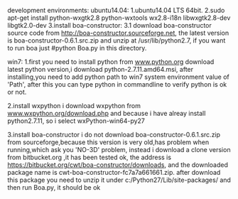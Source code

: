 development environments:
ubuntu14.04:
1.ubuntu14.04 LTS 64bit.
2.sudo apt-get install python-wxgtk2.8 python-wxtools wx2.8-i18n libwxgtk2.8-dev libgtk2.0-dev
3.install boa-constructor:
  3.1 download boa-constructor source code from http://boa-constructor.sourceforge.net, the latest version
      is boa-constructor-0.6.1.src.zip and unzip at /usr/lib/python2.7, if you want to run boa just #python Boa.py
      in this directory.

win7:
1.first you need to install python from www.python.org download latest python version,i download python-2.7.11.amd64.msi,
  after installing,you need to add python path to win7 system environment value of 'Path', after this you can type python in
  commandline to verify python is ok or not.

2.install wxpython
   i download wxpython from www.wxpython.org/download.php and because i have alreay install python2.7.11,
   so i select wxPython-win64-py27

3.install boa-constructor
   i do not download boa-constructor-0.6.1.src.zip from sourceforge,because this version is very old,has problem when running,which ask you
   'NO-3D' problem, instead i download a clone version from bitbucket.org ,it has been tested ok, the address is https://bitbucket.org/cwt/boa-constructor/downloads, and the downloaded package name is cwt-boa-constructor-fc7a7a661661.zip. after download this package you need to unzip it under c:/Python27/Lib/site-packages/  and then run Boa.py, it should be ok
